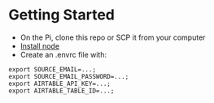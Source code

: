 # Getting Started

- On the Pi, clone this repo or SCP it from your computer
- [Install node](https://linuxize.com/post/how-to-install-node-js-on-raspberry-pi/)
- Create an .envrc file with:

```
export SOURCE_EMAIL=...;
export SOURCE_EMAIL_PASSWORD=...;
export AIRTABLE_API_KEY=...;
export AIRTABLE_TABLE_ID=...;
```
